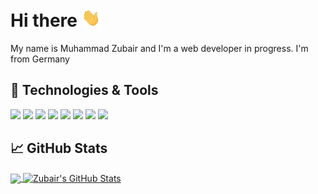 # Hi there <img src="https://raw.githubusercontent.com/mzubair481/mzubair481/main/wave.gif" width="30px">
My name is Muhammad Zubair and I'm a web developer in progress. I'm from Germany

## 🔧 Technologies & Tools
![](https://img.shields.io/badge/OS-Windows-informational?style=flat&logo=Windows&logoColor=white&color=6082B6)
![](https://img.shields.io/badge/Editor-Visual_Studio_Code-informational?style=flat&logo=visualstudiocode&logoColor=white&color=6082B6)
![](https://img.shields.io/badge/Tools-Nodejs-informational?style=flat&logo=node.js&logoColor=white&color=6082B6)
![](https://img.shields.io/badge/DB-MySQL-informational?style=flat&logo=mysql&logoColor=white&color=6082B6)
![](https://img.shields.io/badge/Code-JavaScript-informational?style=flat&logo=javascript&logoColor=white&color=6082B6)
![](https://img.shields.io/badge/Code-React-informational?style=flat&logo=React&logoColor=white&color=6082B6)
![](https://img.shields.io/badge/Shell-Bash-informational?style=flat&logo=gnu-bash&logoColor=white&color=6082B6)
![](https://img.shields.io/badge/Code-Python-informational?style=flat&logo=python&logoColor=white&color=6082B6)

## &#x1f4c8; GitHub Stats

<a href="https://github.com/mzubair481/mzubair481">
  <img align="center" src="https://github-readme-stats.vercel.app/api/top-langs/?username=mzubair481&hide=java,text&title_color=6082B6&text_color=c9cacc&icon_color=2bbc8a&bg_color=1d1f21&langs_count=3" />
</a>
<a href="https://github.com/mzubair481/mzubair481">
  <img align="center" src="https://github-readme-stats.vercel.app/api?username=mzubair481&show_icons=true&line_height=27&count_private=true&title_color=6082B6&text_color=c9cacc&icon_color=2bbc8a&bg_color=1d1f21" alt="Zubair's GitHub Stats" />
</a>
